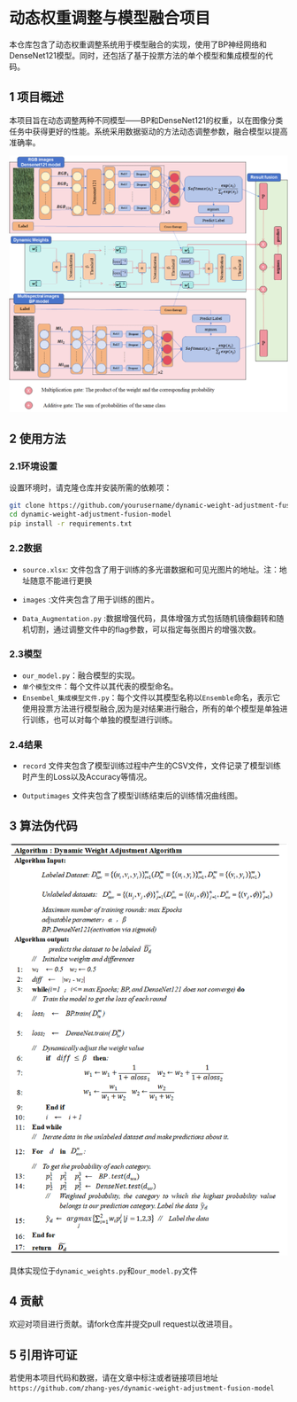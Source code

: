 # 动态权重调整与模型融合项目

本仓库包含了动态权重调整系统用于模型融合的实现，使用了BP神经网络和DenseNet121模型。同时，还包括了基于投票方法的单个模型和集成模型的代码。

## 1 项目概述

​     本项目旨在动态调整两种不同模型——BP和DenseNet121的权重，以在图像分类任务中获得更好的性能。系统采用数据驱动的方法动态调整参数，融合模型以提高准确率。

![融合模型结构](./our_model.jpg)

## 2 使用方法

### 2.1环境设置

设置环境时，请克隆仓库并安装所需的依赖项：

```bash
git clone https://github.com/yourusername/dynamic-weight-adjustment-fusion-model.git
cd dynamic-weight-adjustment-fusion-model
pip install -r requirements.txt
```

### 2.2数据

- `source.xlsx`: 文件包含了用于训练的多光谱数据和可见光图片的地址。注：地址随意不能进行更换

- `images` :文件夹包含了用于训练的图片。

- `Data_Augmentation.py` :数据增强代码，具体增强方式包括随机镜像翻转和随机切割，通过调整文件中的flag参数，可以指定每张图片的增强次数。

### 2.3模型

- `our_model.py`：融合模型的实现。
- `单个模型文件`：每个文件以其代表的模型命名。
- `Ensembel_集成模型文件.py`：每个文件以其模型名称以`Ensemble`命名，表示它使用投票方法进行模型融合,因为是对结果进行融合，所有的单个模型是单独进行训练，也可以对每个单独的模型进行训练。

### 2.4结果

- `record` 文件夹包含了模型训练过程中产生的CSV文件，文件记录了模型训练时产生的Loss以及Accuracy等情况。

- `Outputimages` 文件夹包含了模型训练结束后的训练情况曲线图。

## 3 算法伪代码

![image-20250103154854001](./Algorithm.png)

具体实现位于`dynamic_weights.py`和`our_model.py`文件

## 4 贡献

欢迎对项目进行贡献。请fork仓库并提交pull request以改进项目。

## 5 引用许可证
若使用本项目代码和数据，请在文章中标注或者链接项目地址 `https://github.com/zhang-yes/dynamic-weight-adjustment-fusion-model`


